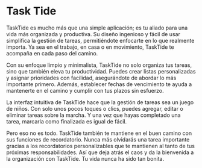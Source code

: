 # Task Tide
TaskTide es mucho más que una simple aplicación; es tu aliado para una vida más organizada y productiva. Su diseño ingenioso y fácil de usar simplifica la gestión de tareas, permitiéndote enfocarte en lo que realmente importa. Ya sea en el trabajo, en casa o en movimiento, TaskTide te acompaña en cada paso del camino.

Con su enfoque limpio y minimalista, TaskTide no solo organiza tus tareas, sino que también eleva tu productividad. Puedes crear listas personalizadas y asignar prioridades con facilidad, asegurándote de abordar lo más importante primero. Además, establecer fechas de vencimiento te ayuda a mantenerte en el camino y cumplir con tus plazos sin esfuerzo.

La interfaz intuitiva de TaskTide hace que la gestión de tareas sea un juego de niños. Con solo unos pocos toques o clics, puedes agregar, editar o eliminar tareas sobre la marcha. Y una vez que hayas completado una tarea, marcarla como finalizada es igual de fácil.

Pero eso no es todo. TaskTide también te mantiene en el buen camino con sus funciones de recordatorio. Nunca más olvidarás una tarea importante gracias a los recordatorios personalizables que te mantienen al tanto de tus próximas responsabilidades. Así que deja atrás el caos y da la bienvenida a la organización con TaskTide. Tu vida nunca ha sido tan bonita.
